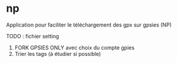 # np
Application pour faciliter le téléchargement des gpx sur gpsies (NP)



TODO : fichier setting 
1. FORK GPSIES ONLY avec choix du compte gpies
2. Trier les tags (à étudier si possible)
